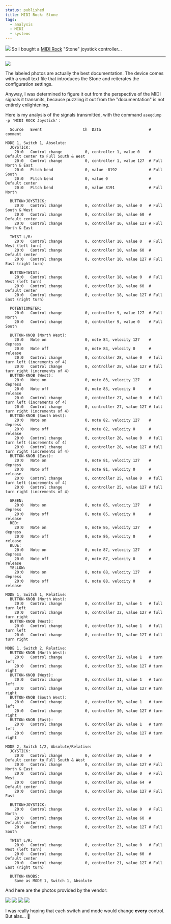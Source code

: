 ```yaml
---                                                                                                                                                                          
status: published
title: MIDI Rock: Stone
tags:
  - analysis
  - MIDI
  - systems
---
```


![](MIDI-Rock-Stone-01-sm.jpg)
So I bought a [MIDI Rock](https://reverb.com/shop/midi-rock) "Stone" joystick controller...

---

![](MIDI-Rock-Stone-01.jpg)

The labeled photos are actually the best documentation. The device comes with a small text file that introduces the Stone and reiterates the configuration settings.

Anyway, I was determined to figure it out from the perspective of the MIDI signals it transmits, because puzzling it out from the "documentation" is not entirely enlightening.

Here is my analysis of the signals transmitted, with the command `aseqdump -p 'MIDI ROCK Joystick'` :

      Source   Event                  Ch  Data                     # comment

    MODE 1, Switch 1, Absolute:
      JOYSTICK:
        20:0   Control change          0, controller 1, value 0    # Default center to Full South & West
        20:0   Control change          0, controller 1, value 127  # Full North & East
        20:0   Pitch bend              0, value -8192              # Full South
        20:0   Pitch bend              0, value 0                  # Default center
        20:0   Pitch bend              0, value 8191               # Full North

      BUTTON+JOYSTICK:
        20:0   Control change          0, controller 16, value 0   # Full South & West
        20:0   Control change          0, controller 16, value 60  # Default center
        20:0   Control change          0, controller 16, value 127 # Full North & East

      TWIST L/R:
        20:0   Control change          0, controller 10, value 0   # Full West (left turn)
        20:0   Control change          0, controller 10, value 60  # Default center
        20:0   Control change          0, controller 10, value 127 # Full East (right turn)

      BUTTON+TWIST:
        20:0   Control change          0, controller 18, value 0   # Full West (left turn)
        20:0   Control change          0, controller 18, value 60  # Default center
        20:0   Control change          0, controller 18, value 127 # Full East (right turn)

      POTENTIOMETER:
        20:0   Control change          0, controller 9, value 127  # Full North
        20:0   Control change          0, controller 9, value 0    # Full South

      BUTTON-KNOB (North West):
        20:0   Note on                 0, note 84, velocity 127    # depress
        20:0   Note off                0, note 84, velocity 0      # release
        20:0   Control change          0, controller 28, value 0   # full turn left (increments of 4)
        20:0   Control change          0, controller 28, value 127 # full turn right (increments of 4)
      BUTTON-KNOB (West):
        20:0   Note on                 0, note 83, velocity 127    # depress
        20:0   Note off                0, note 83, velocity 0      # release
        20:0   Control change          0, controller 27, value 0   # full turn left (increments of 4)
        20:0   Control change          0, controller 27, value 127 # full turn right (increments of 4)
      BUTTON-KNOB (South West):
        20:0   Note on                 0, note 82, velocity 127    # depress
        20:0   Note off                0, note 82, velocity 0      # release
        20:0   Control change          0, controller 26, value 0   # full turn left (increments of 4)
        20:0   Control change          0, controller 26, value 127 # full turn right (increments of 4)
      BUTTON-KNOB (East):
        20:0   Note on                 0, note 81, velocity 127    # depress
        20:0   Note off                0, note 81, velocity 0      # release
        20:0   Control change          0, controller 25, value 0   # full turn left (increments of 4)
        20:0   Control change          0, controller 25, value 127 # full turn right (increments of 4)

      GREEN:
        20:0   Note on                 0, note 85, velocity 127    # depress
        20:0   Note off                0, note 85, velocity 0      # release
      RED:
        20:0   Note on                 0, note 86, velocity 127    # depress
        20:0   Note off                0, note 86, velocity 0      # release
      BLUE:
        20:0   Note on                 0, note 87, velocity 127    # depress
        20:0   Note off                0, note 87, velocity 0      # release
      YELLOW:
        20:0   Note on                 0, note 88, velocity 127    # depress
        20:0   Note off                0, note 88, velocity 0      # release

    MODE 1, Switch 1, Relative:
      BUTTON-KNOB (North West):
        20:0   Control change          0, controller 32, value 1   # full turn left
        20:0   Control change          0, controller 32, value 127 # full turn right
      BUTTON-KNOB (West):
        20:0   Control change          0, controller 31, value 1   # full turn left
        20:0   Control change          0, controller 31, value 127 # full turn right

    MODE 1, Switch 2, Relative:
      BUTTON-KNOB (North West):
        20:0   Control change          0, controller 32, value 1   # turn left
        20:0   Control change          0, controller 32, value 127 # turn right
      BUTTON-KNOB (West):
        20:0   Control change          0, controller 31, value 1   # turn left
        20:0   Control change          0, controller 31, value 127 # turn right
      BUTTON-KNOB (South West):
        20:0   Control change          0, controller 30, value 1   # turn left
        20:0   Control change          0, controller 30, value 127 # turn right
      BUTTON-KNOB (East):
        20:0   Control change          0, controller 29, value 1   # turn left
        20:0   Control change          0, controller 29, value 127 # turn right

    MODE 2, Switch 1/2, Absolute/Relative:
      JOYSTICK:
        20:0   Control change          0, controller 19, value 0   # Default center to Full South & West
        20:0   Control change          0, controller 19, value 127 # Full North & East
        20:0   Control change          0, controller 20, value 0   # Full West
        20:0   Control change          0, controller 20, value 64  # Default center
        20:0   Control change          0, controller 20, value 127 # Full East

      BUTTON+JOYSTICK:
        20:0   Control change          0, controller 23, value 0   # Full North
        20:0   Control change          0, controller 23, value 60  # Default center
        20:0   Control change          0, controller 23, value 127 # Full South

      TWIST L/R:
        20:0   Control change          0, controller 21, value 0   # Full West (left turn)
        20:0   Control change          0, controller 21, value 60  # Default center
        20:0   Control change          0, controller 21, value 127 # Full East (right turn)

      BUTTON-KNOBS:
        Same as MODE 1, Switch 1, Absolute

And here are the photos provided by the vendor:

![](MIDI-Rock-Stone-02.jpg)
![](MIDI-Rock-Stone-03.jpg)
![](MIDI-Rock-Stone-04.jpg)
![](MIDI-Rock-Stone-05.jpg)

I was really hoping that each switch and mode would change **every** control. But alas... 🤔

